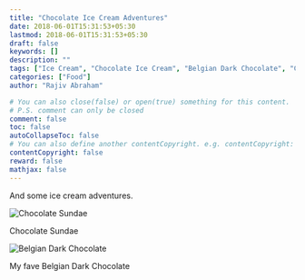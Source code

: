 ```yaml
---
title: "Chocolate Ice Cream Adventures"
date: 2018-06-01T15:31:53+05:30
lastmod: 2018-06-01T15:31:53+05:30
draft: false
keywords: []
description: ""
tags: ["Ice Cream", "Chocolate Ice Cream", "Belgian Dark Chocolate", "Chocolate Sundae"]
categories: ["Food"]
author: "Rajiv Abraham"

# You can also close(false) or open(true) something for this content.
# P.S. comment can only be closed
comment: false
toc: false
autoCollapseToc: false
# You can also define another contentCopyright. e.g. contentCopyright: "This is another copyright."
contentCopyright: false
reward: false
mathjax: false
---
```


And some ice cream adventures.

![Chocolate Sundae](/images/IMG_20180601_150521.jpg "Chocolate Sundae")

Chocolate Sundae

![Belgian Dark Chocolate](/images/IMG_20180601_150554.jpg "Belgian Dark Chocolate")

My fave Belgian Dark Chocolate